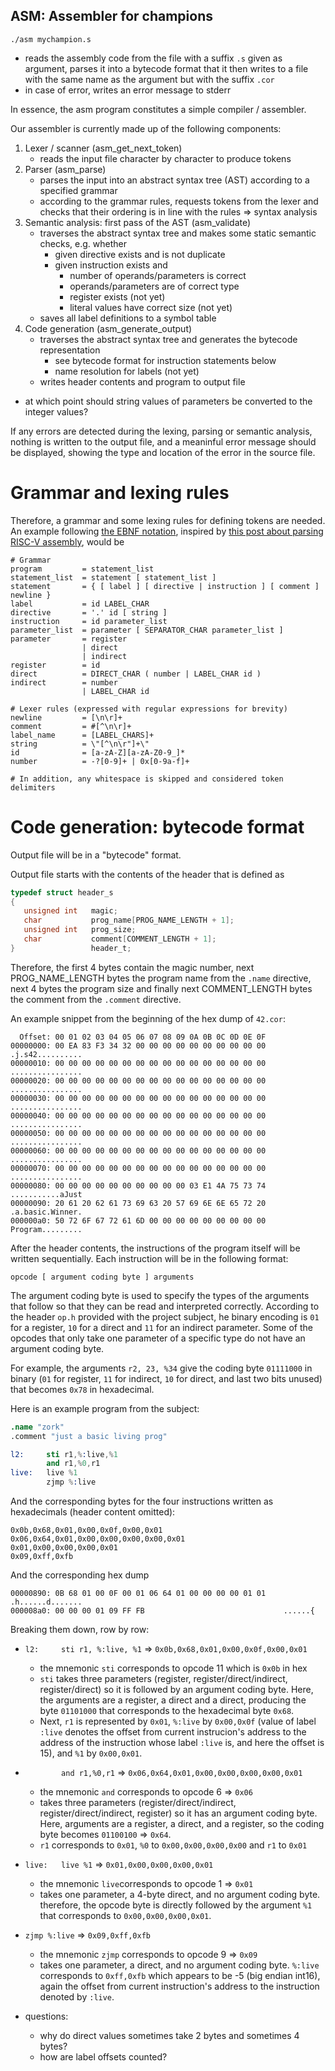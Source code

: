 ## ASM: Assembler for champions

```
./asm mychampion.s
```

- reads the assembly code from the file with a suffix ``.s`` given as argument, parses it into a bytecode format that it then writes to a file with the same name as the argument but with the suffix ``.cor``
- in case of error, writes an error message to stderr

In essence, the asm program constitutes a simple compiler / assembler.

Our assembler is currently made up of the following components:

1) Lexer / scanner (asm_get_next_token)
   - reads the input file character by character to produce tokens
2) Parser (asm_parse)
   - parses the input into an abstract syntax tree (AST) according to a specified grammar
   - according to the grammar rules, requests tokens from the lexer and checks that their ordering is in line with the rules => syntax analysis
3) Semantic analysis: first pass of the AST (asm_validate)
   - traverses the abstract syntax tree and makes some static semantic checks, e.g. whether
     - given directive exists and is not duplicate
     - given instruction exists and
       - number of operands/parameters is correct
       - operands/parameters are of correct type
       - register exists (not yet)
       - literal values have correct size (not yet)
   - saves all label definitions to a symbol table
4) Code generation (asm_generate_output)
   - traverses the abstract syntax tree and generates the bytecode representation
     - see bytecode format for instruction statements below
     - name resolution for labels (not yet)
   - writes header contents and program to output file

- at which point should string values of parameters be converted to the integer values?

If any errors are detected during the lexing, parsing or semantic analysis, nothing is written to the output file, and a meaninful error message should be displayed, showing the type and location of the error in the source file.

# Grammar and lexing rules

Therefore, a grammar and some lexing rules for defining tokens are needed. An example following [the EBNF notation](https://en.wikipedia.org/wiki/Extended_Backus%E2%80%93Naur_form), inspired by [this post about parsing RISC-V assembly](https://web.eecs.utk.edu/~azh/blog/parsingriscv.html), would be

```
# Grammar
program			= statement_list
statement_list  = statement [ statement_list ]
statement       = { [ label ] [ directive | instruction ] [ comment ] newline }
label			= id LABEL_CHAR
directive		= '.' id [ string ]
instruction 	= id parameter_list
parameter_list  = parameter [ SEPARATOR_CHAR parameter_list ]
parameter		= register
				| direct
				| indirect
register		= id
direct			= DIRECT_CHAR ( number | LABEL_CHAR id )
indirect		= number
				| LABEL_CHAR id

# Lexer rules (expressed with regular expressions for brevity)
newline			= [\n\r]+
comment			= #[^\n\r]+
label_name		= [LABEL_CHARS]+
string			= \"[^\n\r"]+\"
id	      		= [a-zA-Z][a-zA-Z0-9_]*
number			= -?[0-9]+ | 0x[0-9a-f]+

# In addition, any whitespace is skipped and considered token delimiters
```

# Code generation: bytecode format

Output file will be in a "bytecode" format.

Output file starts with the contents of the header that is defined as
```c
typedef struct header_s
{
   unsigned int   magic;
   char           prog_name[PROG_NAME_LENGTH + 1];
   unsigned int   prog_size;
   char           comment[COMMENT_LENGTH + 1];
}                 header_t;
```
Therefore, the first 4 bytes contain the magic number, next PROG_NAME_LENGTH bytes the program name from the ``.name`` directive, next 4 bytes the program size and finally next COMMENT_LENGTH bytes the comment from the ``.comment`` directive.

An example snippet from the beginning of the hex dump of ``42.cor``:
```hex
  Offset: 00 01 02 03 04 05 06 07 08 09 0A 0B 0C 0D 0E 0F 	
00000000: 00 EA 83 F3 34 32 00 00 00 00 00 00 00 00 00 00    .j.s42..........
00000010: 00 00 00 00 00 00 00 00 00 00 00 00 00 00 00 00    ................
00000020: 00 00 00 00 00 00 00 00 00 00 00 00 00 00 00 00    ................
00000030: 00 00 00 00 00 00 00 00 00 00 00 00 00 00 00 00    ................
00000040: 00 00 00 00 00 00 00 00 00 00 00 00 00 00 00 00    ................
00000050: 00 00 00 00 00 00 00 00 00 00 00 00 00 00 00 00    ................
00000060: 00 00 00 00 00 00 00 00 00 00 00 00 00 00 00 00    ................
00000070: 00 00 00 00 00 00 00 00 00 00 00 00 00 00 00 00    ................
00000080: 00 00 00 00 00 00 00 00 00 00 03 E1 4A 75 73 74    ...........aJust
00000090: 20 61 20 62 61 73 69 63 20 57 69 6E 6E 65 72 20    .a.basic.Winner.
000000a0: 50 72 6F 67 72 61 6D 00 00 00 00 00 00 00 00 00    Program.........
```

After the header contents, the instructions of the program itself will be written sequentially. Each instruction will be in the following format:
```
opcode [ argument coding byte ] arguments
```
The argument coding byte is used to specify the types of the arguments that follow so that they can be read and interpreted correctly. According to the header ``op.h`` provided with the project subject, he binary encoding is ``01`` for a register, ``10`` for a direct and ``11`` for an indirect parameter. Some of the opcodes that only take one parameter of a specific type do not have an argument coding byte.

For example, the arguments ``r2, 23, %34`` give the coding byte ``01111000`` in binary (``01`` for register, ``11`` for indirect, ``10`` for direct, and last two bits unused) that becomes ``0x78`` in hexadecimal.

Here is an example program from the subject:
```s
.name "zork"
.comment "just a basic living prog"

l2:     sti r1,%:live,%1
        and r1,%0,r1
live:   live %1
        zjmp %:live
```
And the corresponding bytes for the four instructions written as hexadecimals (header content omitted):
```
0x0b,0x68,0x01,0x00,0x0f,0x00,0x01
0x06,0x64,0x01,0x00,0x00,0x00,0x00,0x01
0x01,0x00,0x00,0x00,0x01
0x09,0xff,0xfb
```
And the corresponding hex dump
```
00000890: 0B 68 01 00 0F 00 01 06 64 01 00 00 00 00 01 01    .h......d.......
000008a0: 00 00 00 01 09 FF FB                               ......{
```
Breaking them down, row by row:
- ``l2:     sti r1, %:live, %1`` => ``0x0b,0x68,0x01,0x00,0x0f,0x00,0x01``
  - the mnemonic ``sti`` corresponds to opcode 11 which is ``0x0b`` in hex
  - ``sti`` takes three parameters (register, register/direct/indirect, register/direct) so it is followed by an argument coding byte. Here, the arguments are a register, a direct and a direct, producing the byte ``01101000`` that corresponds to the hexadecimal byte ``0x68``.
  - Next, ``r1`` is represented by ``0x01``, ``%:live`` by ``0x00,0x0f`` (value of label ``:live`` denotes the offset from current instrucion's address to the address of the instruction whose label ``:live`` is, and here the offset is 15), and ``%1`` by ``0x00,0x01``.


- ``        and r1,%0,r1`` => ``0x06,0x64,0x01,0x00,0x00,0x00,0x00,0x01``
  - the mnemonic ``and`` corresponds to opcode 6 => ``0x06``
  - takes three parameters (register/direct/indirect, register/direct/indirect, register) so it has an argument coding byte. Here, arguments are a register, a direct, and a register, so the coding byte becomes ``01100100`` => ``0x64``.
  - ``r1`` corresponds to ``0x01``, ``%0``  to ``0x00,0x00,0x00,0x00`` and ``r1`` to ``0x01``


- ``live:   live %1`` => ``0x01,0x00,0x00,0x00,0x01``
  - the mnemonic ``live``corresponds to opcode 1 => ``0x01``
  - takes one parameter, a 4-byte direct, and no argument coding byte. therefore, the opcode byte is directly followed by the argument ``%1`` that corresponds to ``0x00,0x00,0x00,0x01``.


- ``zjmp %:live`` => ``0x09,0xff,0xfb``
  - the mnemonic ``zjmp`` corresponds to opcode 9 => ``0x09``
  - takes one parameter, a direct, and no argument coding byte. ``%:live`` corresponds to ``0xff,0xfb`` which appears to be -5 (big endian int16), again the offset from current instruction's address to the instruction denoted by ``:live``.


- questions:
  - why do direct values sometimes take 2 bytes and sometimes 4 bytes?
  - how are label offsets counted?
